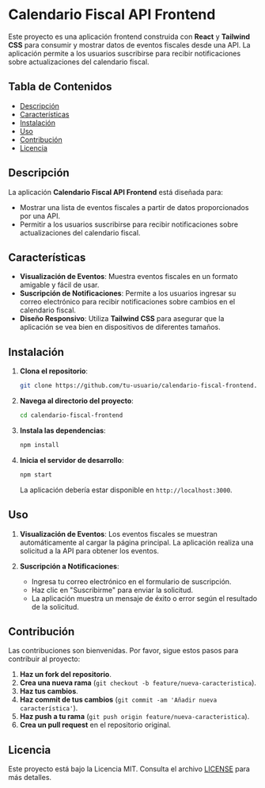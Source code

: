 # Calendario Fiscal API Frontend

Este proyecto es una aplicación frontend construida con **React** y **Tailwind CSS** para consumir y mostrar datos de eventos fiscales desde una API. La aplicación permite a los usuarios suscribirse para recibir notificaciones sobre actualizaciones del calendario fiscal.

## Tabla de Contenidos

- [Descripción](#descripción)
- [Características](#características)
- [Instalación](#instalación)
- [Uso](#uso)
- [Contribución](#contribución)
- [Licencia](#licencia)

## Descripción

La aplicación **Calendario Fiscal API Frontend** está diseñada para:

- Mostrar una lista de eventos fiscales a partir de datos proporcionados por una API.
- Permitir a los usuarios suscribirse para recibir notificaciones sobre actualizaciones del calendario fiscal.

## Características

- **Visualización de Eventos**: Muestra eventos fiscales en un formato amigable y fácil de usar.
- **Suscripción de Notificaciones**: Permite a los usuarios ingresar su correo electrónico para recibir notificaciones sobre cambios en el calendario fiscal.
- **Diseño Responsivo**: Utiliza **Tailwind CSS** para asegurar que la aplicación se vea bien en dispositivos de diferentes tamaños.

## Instalación

1. **Clona el repositorio**:

    ```bash
    git clone https://github.com/tu-usuario/calendario-fiscal-frontend.git
    ```

2. **Navega al directorio del proyecto**:

    ```bash
    cd calendario-fiscal-frontend
    ```

3. **Instala las dependencias**:

    ```bash
    npm install
    ```

4. **Inicia el servidor de desarrollo**:

    ```bash
    npm start
    ```

   La aplicación debería estar disponible en `http://localhost:3000`.

## Uso

1. **Visualización de Eventos**: Los eventos fiscales se muestran automáticamente al cargar la página principal. La aplicación realiza una solicitud a la API para obtener los eventos.

2. **Suscripción a Notificaciones**:
    - Ingresa tu correo electrónico en el formulario de suscripción.
    - Haz clic en "Suscribirme" para enviar la solicitud.
    - La aplicación muestra un mensaje de éxito o error según el resultado de la solicitud.

## Contribución

Las contribuciones son bienvenidas. Por favor, sigue estos pasos para contribuir al proyecto:

1. **Haz un fork del repositorio**.
2. **Crea una nueva rama** (`git checkout -b feature/nueva-caracteristica`).
3. **Haz tus cambios**.
4. **Haz commit de tus cambios** (`git commit -am 'Añadir nueva característica'`).
5. **Haz push a tu rama** (`git push origin feature/nueva-caracteristica`).
6. **Crea un pull request** en el repositorio original.

## Licencia

Este proyecto está bajo la Licencia MIT. Consulta el archivo [LICENSE](LICENSE) para más detalles.

